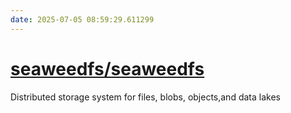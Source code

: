 ```yaml
---
date: 2025-07-05 08:59:29.611299
---
```


# [seaweedfs/seaweedfs](https://github.com/seaweedfs/seaweedfs)

Distributed storage system for files, blobs, objects,and data lakes